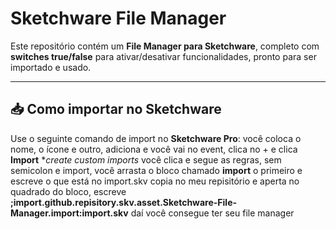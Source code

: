 # Sketchware File Manager

Este repositório contém um **File Manager para Sketchware**, completo com **switches true/false** para ativar/desativar funcionalidades, pronto para ser importado e usado.

---

## 📥 Como importar no Sketchware

Use o seguinte comando de import no **Sketchware Pro**: você coloca o nome, o ícone e outro, adiciona e você vai no event, clica no + e clica **Import** **create custom imports* você clica e segue as regras, sem semicolon e import, você arrasta o bloco chamado **import** o primeiro e escreve o que está no import.skv copia no meu repisitório e aperta no quadrado do bloco, escreve **;import.github.repisitory.skv.asset.Sketchware-File-Manager.import:import.skv** daí você consegue ter seu file manager

